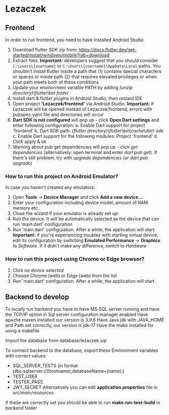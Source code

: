 ﻿# Lezaczek
 
## Frontend
In order to run frontend, you need to have installed Android Studio
1. Download flutter SDK zip from: https://docs.flutter.dev/get-started/install/windows/mobile?tab=download
2. Extract files. **Important:** developers suggest that you should consider ```C:\users\{username}``` or ```C:\Users\{username}\AppData\Local``` paths. You shouldn't install flutter inside a path that (1) contains special characters or spaces or inside path (2) that requires elevated privileges or when your path meets both of these conditions
3. Update your environment variable PATH by adding *(unzip directory)\flutter\bin folder*
4. Install dart & flutter plugins in Android Studio, then restard IDE
5. Open project **'Lezaczek/frontend'** via Android Studio. **Important:** if Lezaczek will be opened instead of Lezaczek/frontend, errors with pubspec.yaml file and directories will occur
6. **Dart SDK is not configured** will pop up - click **Open Dart settings** and enter following configuration:
    a. Enable Dart support for project 'frontend'
    b. Dart SDK path: *(flutter directory)\flutter\bin\cache\dart-sdk*
    c. Enable Dart support for the following modules: Project 'frontend'
    d. Click apply & ok
7. Warning about pub get dependencies will pop up - click *get dependencies* (alternatively: open terminal and enter *dart pub get*). If there's still problem, try with *upgrade dependencies* (or *dart pub upgrade*)
### How to run this project on Android Emulator?
In case you haven't created any emulators:
1. Open **Tools** -> **Device Manager** and click **Add a new device...**
2. Enter your configuration including device model, amount of RAM memory etc.
3. Close the wizard
If your emulator is already set up:
1. Run the device. It will be automatically selected as the device that can run 'main.dart' configuration
2. Run 'main.dart' configuration. After a while, the application will start.
**Important:** if you're experiencing troubles with starting virtual device, edit its configuration by switching **Emulated Performance** -> **Graphics** to *Software*. If it didn't make any difference, switch to *Hardware*
### How to run this project using Chrome or Edge browser?
1. Click *no device selected*
2. Choose Chrome (web) or Edge (web) from the list
3. Run 'main.dart' configuration. After a while, the application will start.

## Backend to develop
To locally run backend you have to have MS SQL server running and have the TCP/IP option in Sql server configuration manager enabled
Have apache maven installed our version is 3.9.6
Have Java jdk with JAVA_HOME and Path set correctly, our version is jdk-17
Have the make installed for using a makefile

Import the database from database/lezaczek.sql

To connect backend to the database, export these Environment variables with correct values:
- SQL_SERVER_TESTS (in format jdbc:sqlserver://(hostname);databaseName=(name);)
- TEST_USER
- TESTER_PASS
- JWT_SECRET
Alternatively you can edit **application.properties** file in *src/main/resources*

If these are correctly set you should be able to run **make run-test-build** in *backend* folder
